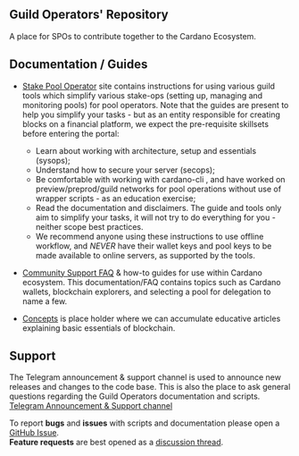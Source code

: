 ## Guild Operators' Repository
A place for SPOs to contribute together to the Cardano Ecosystem.

## Documentation / Guides
* [Stake Pool Operator](https://cardano-community.github.io/guild-operators) site contains instructions for using various guild tools which simplify various stake-ops (setting up, managing and monitoring pools) for pool operators. Note that the guides are present to help you simplify your tasks - but as an entity responsible for creating blocks on a financial platform, we expect the pre-requisite skillsets before entering the portal:
  - Learn about working with architecture, setup and essentials (sysops);
  - Understand how to secure your server (secops);
  - Be comfortable with working with cardano-cli , and have worked on preview/preprod/guild networks for pool operations without use of wrapper scripts - as an education exercise;
  - Read the documentation and disclaimers. The guide and tools only aim to simplify your tasks, it will not try to do everything for you - neither scope best practices.
  - We recommend anyone using these instructions to use offline workflow, and *NEVER* have their wallet keys and pool keys to be made available to online servers, as supported by the tools.

* [Community Support FAQ](https://cardano-community.github.io/support-faq) & how-to guides for use within Cardano ecosystem. This documentation/FAQ contains topics such as Cardano wallets, blockchain explorers, and selecting a pool for delegation to name a few. 

* [Concepts](https://cardano-community.github.io/concepts) is place holder where we can accumulate educative articles explaining basic essentials of blockchain.

## Support
The Telegram announcement & support channel is used to announce new releases and changes to the code base. This is also the place to ask general questions regarding the Guild Operators documentation and scripts.  
[Telegram Announcement & Support channel](https://t.me/CardanoKoios/9759)

To report **bugs** and **issues** with scripts and documentation please open a [GitHub Issue](https://github.com/cardano-community/guild-operators/issues/new/choose).  
**Feature requests** are best opened as a [discussion thread](https://github.com/cardano-community/guild-operators/discussions/new).
